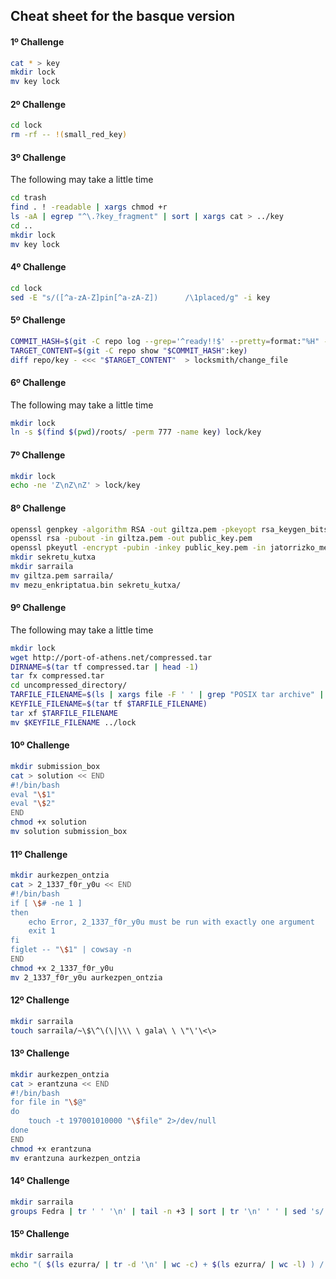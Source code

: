 ## Cheat sheet for the basque version

#### 1º Challenge

```bash
cat * > key
mkdir lock
mv key lock
```

#### 2º Challenge

```bash
cd lock
rm -rf -- !(small_red_key)
```

#### 3º Challenge

The following may take a little time

```bash
cd trash
find . ! -readable | xargs chmod +r
ls -aA | egrep "^\.?key_fragment" | sort | xargs cat > ../key
cd ..
mkdir lock
mv key lock
```

#### 4º Challenge

```bash
cd lock
sed -E "s/([^a-zA-Z]pin[^a-zA-Z])      /\1placed/g" -i key
```

#### 5º Challenge

```bash
COMMIT_HASH=$(git -C repo log --grep='^ready!!$' --pretty=format:"%H" -1)
TARGET_CONTENT=$(git -C repo show "$COMMIT_HASH":key)
diff repo/key - <<< "$TARGET_CONTENT"  > locksmith/change_file
```

#### 6º Challenge

The following may take a little time

```bash
mkdir lock
ln -s $(find $(pwd)/roots/ -perm 777 -name key) lock/key
```

#### 7º Challenge

```bash
mkdir lock
echo -ne 'Z\nZ\nZ' > lock/key
```

#### 8º Challenge

```bash
openssl genpkey -algorithm RSA -out giltza.pem -pkeyopt rsa_keygen_bits:4096
openssl rsa -pubout -in giltza.pem -out public_key.pem
openssl pkeyutl -encrypt -pubin -inkey public_key.pem -in jatorrizko_mezua -out mezu_enkriptatua.bin
mkdir sekretu_kutxa
mkdir sarraila
mv giltza.pem sarraila/
mv mezu_enkriptatua.bin sekretu_kutxa/
```

#### 9º Challenge

The following may take a little time

```bash
mkdir lock
wget http://port-of-athens.net/compressed.tar
DIRNAME=$(tar tf compressed.tar | head -1)
tar fx compressed.tar
cd uncompressed_directory/
TARFILE_FILENAME=$(ls | xargs file -F ' ' | grep "POSIX tar archive" | tr ' ' '\n' | head -1)
KEYFILE_FILENAME=$(tar tf $TARFILE_FILENAME)
tar xf $TARFILE_FILENAME
mv $KEYFILE_FILENAME ../lock
```

#### 10º Challenge

```bash
mkdir submission_box
cat > solution << END
#!/bin/bash
eval "\$1"
eval "\$2"
END
chmod +x solution
mv solution submission_box
```

#### 11º Challenge

```bash
mkdir aurkezpen_ontzia
cat > 2_1337_f0r_y0u << END
#!/bin/bash
if [ \$# -ne 1 ]
then
    echo Error, 2_1337_f0r_y0u must be run with exactly one argument
    exit 1
fi
figlet -- "\$1" | cowsay -n
END
chmod +x 2_1337_f0r_y0u
mv 2_1337_f0r_y0u aurkezpen_ontzia
```

#### 12º Challenge

```bash
mkdir sarraila
touch sarraila/~\$\^\(\|\\\ \ gala\ \ \"\'\<\>
```

#### 13º Challenge

```bash
mkdir aurkezpen_ontzia
cat > erantzuna << END
#!/bin/bash
for file in "\$@"
do
	touch -t 197001010000 "\$file" 2>/dev/null
done
END
chmod +x erantzuna
mv erantzuna aurkezpen_ontzia
```

#### 14º Challenge

```bash
mkdir sarraila 
groups Fedra | tr ' ' '\n' | tail -n +3 | sort | tr '\n' ' ' | sed 's/ $//' | xargs echo > sarraila/giltza
```

#### 15º Challenge

```bash
mkdir sarraila
echo "( $(ls ezurra/ | tr -d '\n' | wc -c) + $(ls ezurra/ | wc -l) ) /  2009" | bc > sarraila/giltza

```
